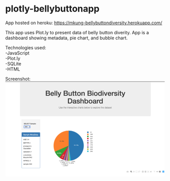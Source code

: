 # plotly-bellybuttonapp

App hosted on heroku: https://mkung-bellybuttondiversity.herokuapp.com/

This app uses Plot.ly to present data of belly button diverity.
App is a dashboard showing metadata, pie chart, and bubble chart.

Technologies used:
<br>-JavaScript
<br>-Plot.ly
<br>-SQLite
<br>-HTML

Screenshot:
![Screenshot of App](screenshot/screenshot_app.png)
